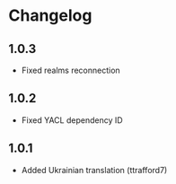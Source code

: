 # Changelog

## 1.0.3

- Fixed realms reconnection

## 1.0.2

- Fixed YACL dependency ID

## 1.0.1

- Added Ukrainian translation (ttrafford7)
